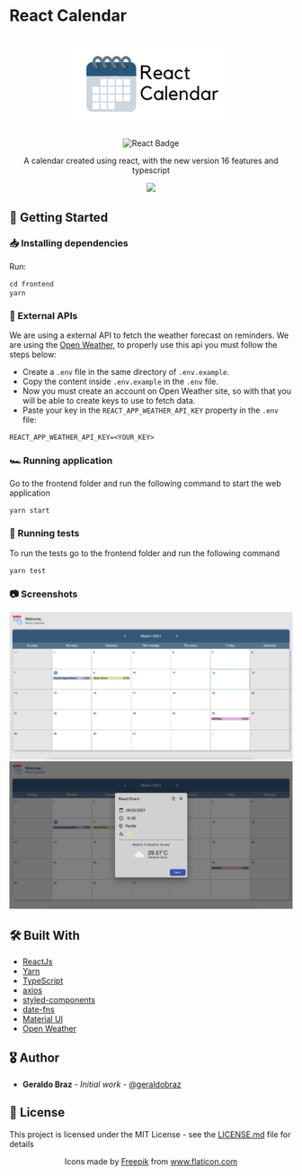 # React Calendar
<h1 align="center"><img src="frontend/.github/logo.png"/></h1>

<div align="center">

   ![React Badge](https://img.shields.io/badge/-React.js-7bdcfe)
</div>

<p align="center">A calendar created using react, with the new version 16 features and typescript</p>

<p align="center">
    <img src="frontend/.github/demo.gif">
</p>


## 🚀 Getting Started
### 📥 Installing dependencies

Run:

```
cd frontend
yarn
```

### 🔩 External APIs
We are using a external API to fetch the weather forecast on reminders. We are using the [Open Weather](https://openweathermap.org/api), to properly use this api you must follow the steps below:

- Create a `.env` file in the same directory of `.env.example`.
- Copy the content inside `.env.example` in the `.env` file. 
- Now you must create an account on Open Weather site, so with that you will be able to create keys to use to fetch data.
- Paste your key in the `REACT_APP_WEATHER_API_KEY` property in the `.env` file:
```
REACT_APP_WEATHER_API_KEY=<YOUR_KEY>
```

### 🏎 Running application
Go to the frontend folder and run the following command to start the web application
```
yarn start
```

### 🔬 Running tests
To run the tests go to the frontend folder and run the following command
```
yarn test
```
### 📷 Screenshots
<p align="center">
    <img src="frontend/.github/calendar-view.png">
    <img src="frontend/.github/dialog-view.png">
</p>

## 🛠 Built With

* [ReactJs](https://reactjs.org/)
* [Yarn](https://yarnpkg.com/)
* [TypeScript](https://www.typescriptlang.org/)
* [axios](https://github.com/axios/axios)
* [styled-components](https://styled-components.com/)
* [date-fns](https://date-fns.org/)
* [Material UI](https://material-ui.com/)
* [Open Weather](https://openweathermap.org/api)


## 🎖 Author
* **Geraldo Braz** - *Initial work* - [@geraldobraz](https://github.com/geraldobraz)

## 📝 License

This project is licensed under the MIT License - see the [LICENSE.md](LICENSE.md) file for details

<div align="center">Icons made by <a href="https://www.freepik.com" title="Freepik">Freepik</a> from <a href="https://www.flaticon.com/" title="Flaticon">www.flaticon.com</a></div>